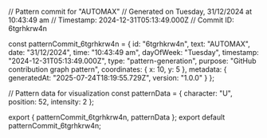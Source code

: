 // Pattern commit for "AUTOMAX"
// Generated on Tuesday, 31/12/2024 at 10:43:49 am
// Timestamp: 2024-12-31T05:13:49.000Z
// Commit ID: 6tgrhkrw4n

const patternCommit_6tgrhkrw4n = {
  id: "6tgrhkrw4n",
  text: "AUTOMAX",
  date: "31/12/2024",
  time: "10:43:49 am",
  dayOfWeek: "Tuesday",
  timestamp: "2024-12-31T05:13:49.000Z",
  type: "pattern-generation",
  purpose: "GitHub contribution graph pattern",
  coordinates: {
    x: 10,
    y: 5
  },
  metadata: {
    generatedAt: "2025-07-24T18:19:55.729Z",
    version: "1.0.0"
  }
};

// Pattern data for visualization
const patternData = {
  character: "U",
  position: 52,
  intensity: 2
};

export { patternCommit_6tgrhkrw4n, patternData };
export default patternCommit_6tgrhkrw4n;
